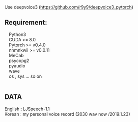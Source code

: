 Use deepvoice3 (https://github.com/r9y9/deepvoice3_pytorch)<br>
## Requirement:<br>
  &emsp;Python3<br>
  &emsp;CUDA >= 8.0<br>
  &emsp;Pytorch >= v0.4.0<br>
  &emsp;nnmnkwii >= v0.0.11<br>
  &emsp;MeCab<br>
  &emsp;psycopg2<br>
  &emsp;pyaudio<br>
  &emsp;wave<br>
  &emsp;os , sys ... so on<br><br>

## DATA
English : LJSpeech-1.1<br>
Korean : my personal voice record (2030 wav now /2019.1.23)<br>

